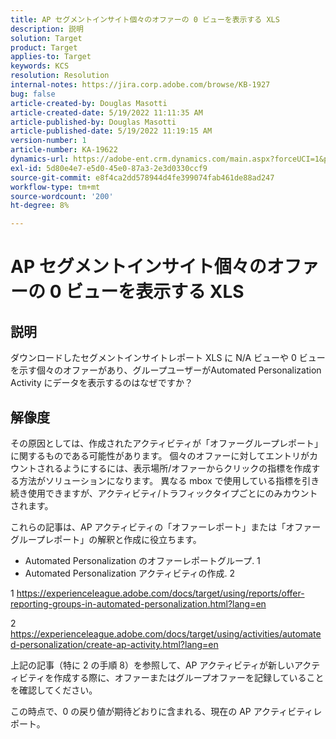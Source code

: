 ```yaml
---
title: AP セグメントインサイト個々のオファーの 0 ビューを表示する XLS
description: 説明
solution: Target
product: Target
applies-to: Target
keywords: KCS
resolution: Resolution
internal-notes: https://jira.corp.adobe.com/browse/KB-1927
bug: false
article-created-by: Douglas Masotti
article-created-date: 5/19/2022 11:11:35 AM
article-published-by: Douglas Masotti
article-published-date: 5/19/2022 11:19:15 AM
version-number: 1
article-number: KA-19622
dynamics-url: https://adobe-ent.crm.dynamics.com/main.aspx?forceUCI=1&pagetype=entityrecord&etn=knowledgearticle&id=b14ad66f-64d7-ec11-a7b5-000d3a3add22
exl-id: 5d80e4e7-e5d0-45e0-87a3-2e3d0330ccf9
source-git-commit: e8f4ca2dd578944d4fe399074fab461de88ad247
workflow-type: tm+mt
source-wordcount: '200'
ht-degree: 8%

---
```


# AP セグメントインサイト個々のオファーの 0 ビューを表示する XLS

## 説明


ダウンロードしたセグメントインサイトレポート XLS に N/A ビューや 0 ビューを示す個々のオファーがあり、グループユーザーがAutomated Personalization Activity にデータを表示するのはなぜですか？


## 解像度


その原因としては、作成されたアクティビティが「オファーグループレポート」に関するものである可能性があります。 個々のオファーに対してエントリがカウントされるようにするには、表示場所/オファーからクリックの指標を作成する方法がソリューションになります。 異なる mbox で使用している指標を引き続き使用できますが、アクティビティ/トラフィックタイプごとにのみカウントされます。

これらの記事は、AP アクティビティの「オファーレポート」または「オファーグループレポート」の解釈と作成に役立ちます。
- Automated Personalization のオファーレポートグループ. 1
- Automated Personalization アクティビティの作成. 2

1 https://experienceleague.adobe.com/docs/target/using/reports/offer-reporting-groups-in-automated-personalization.html?lang=en

2 https://experienceleague.adobe.com/docs/target/using/activities/automated-personalization/create-ap-activity.html?lang=en

上記の記事（特に 2 の手順 8）を参照して、AP アクティビティが新しいアクティビティを作成する際に、オファーまたはグループオファーを記録していることを確認してください。

この時点で、0 の戻り値が期待どおりに含まれる、現在の AP アクティビティレポート。

